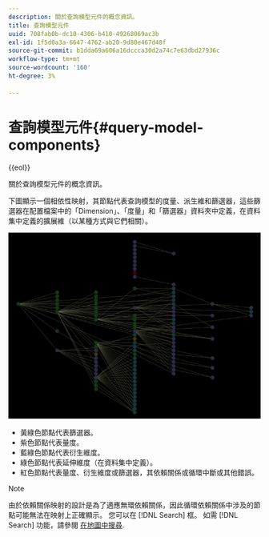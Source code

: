 ```yaml
---
description: 關於查詢模型元件的概念資訊。
title: 查詢模型元件
uuid: 708fab0b-dc10-4306-b410-49268069ac3b
exl-id: 1f5d0a3a-6647-4762-ab20-9d80e467d48f
source-git-commit: b1dda69a606a16dccca30d2a74c7e63dbd27936c
workflow-type: tm+mt
source-wordcount: '160'
ht-degree: 3%

---
```


# 查詢模型元件{#query-model-components}

{{eol}}

關於查詢模型元件的概念資訊。

下圖顯示一個相依性映射，其節點代表查詢模型的度量、派生維和篩選器，這些篩選器在配置檔案中的「Dimension」、「度量」和「篩選器」資料夾中定義，在資料集中定義的擴展維（以某種方式與它們相關）。

![](assets/vis_DependencyMap_QueryModel.png)

* 黃綠色節點代表篩選器。
* 紫色節點代表量度。
* 藍綠色節點代表衍生維度。
* 綠色節點代表延伸維度（在資料集中定義）。
* 紅色節點代表量度、衍生維度或篩選器，其依賴關係或循環中斷或其他錯誤。

>[!NOTE]
>
>由於依賴關係映射的設計是為了適應無環依賴關係，因此循環依賴關係中涉及的節點可能無法在映射上正確顯示。 您可以在 [!DNL Search] 框。 如需 [!DNL Search] 功能，請參閱 [在地圖中搜尋](../../../../../home/c-get-started/c-admin-intrf/c-dataset-mgrs/c-dep-maps/t-srch-map.md#task-a1e7065a538d46c78a7d28676d880dfb).
